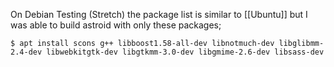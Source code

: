 On Debian Testing (Stretch) the package list is similar to [[Ubuntu]] but I was able to build astroid with only these packages;
```
$ apt install scons g++ libboost1.58-all-dev libnotmuch-dev libglibmm-2.4-dev libwebkitgtk-dev libgtkmm-3.0-dev libgmime-2.6-dev libsass-dev
```

